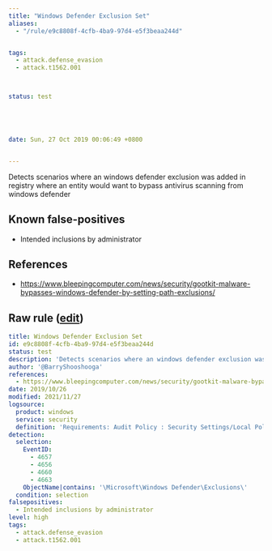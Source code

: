 ```yaml
---
title: "Windows Defender Exclusion Set"
aliases:
  - "/rule/e9c8808f-4cfb-4ba9-97d4-e5f3beaa244d"


tags:
  - attack.defense_evasion
  - attack.t1562.001



status: test





date: Sun, 27 Oct 2019 00:06:49 +0800


---
```


Detects scenarios where an windows defender exclusion was added in registry where an entity would want to bypass antivirus scanning from windows defender

<!--more-->


## Known false-positives

* Intended inclusions by administrator



## References

* https://www.bleepingcomputer.com/news/security/gootkit-malware-bypasses-windows-defender-by-setting-path-exclusions/


## Raw rule ([edit](https://github.com/SigmaHQ/sigma/edit/master/rules/windows/builtin/security/win_defender_bypass.yml))
```yaml
title: Windows Defender Exclusion Set
id: e9c8808f-4cfb-4ba9-97d4-e5f3beaa244d
status: test
description: 'Detects scenarios where an windows defender exclusion was added in registry where an entity would want to bypass antivirus scanning from windows defender'
author: '@BarryShooshooga'
references:
  - https://www.bleepingcomputer.com/news/security/gootkit-malware-bypasses-windows-defender-by-setting-path-exclusions/
date: 2019/10/26
modified: 2021/11/27
logsource:
  product: windows
  service: security
  definition: 'Requirements: Audit Policy : Security Settings/Local Policies/Audit Policy, Registry System Access Control (SACL): Auditing/User'
detection:
  selection:
    EventID:
      - 4657
      - 4656
      - 4660
      - 4663
    ObjectName|contains: '\Microsoft\Windows Defender\Exclusions\'
  condition: selection
falsepositives:
  - Intended inclusions by administrator
level: high
tags:
  - attack.defense_evasion
  - attack.t1562.001

```
